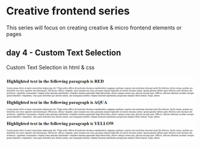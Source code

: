 # Creative frontend series

This series will focus on creating creative & micro frontend elements or pages

## day 4 - Custom Text Selection

Custom Text Selection in html & css

![Test Image 3](/preview.gif)
